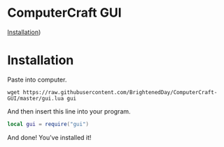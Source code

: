 # ComputerCraft GUI

[Installation](https://github.com/BrightenedDay/ComputerCraft-GUI/wiki))

# Installation

Paste into computer.
```
wget https://raw.githubusercontent.com/BrightenedDay/ComputerCraft-GUI/master/gui.lua gui
```
And then insert this line into your program.
```lua
local gui = require("gui")
```
And done! You've installed it!

